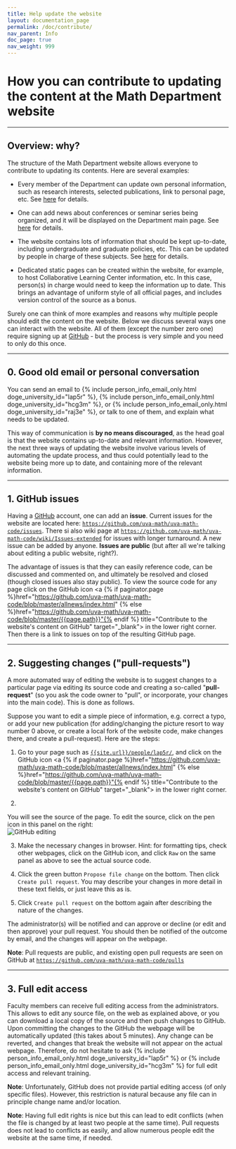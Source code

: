 ```yaml
---
title: Help update the website
layout: documentation_page
permalink: /doc/contribute/
nav_parent: Info
doc_page: true
nav_weight: 999
---
```


# How you can contribute to updating the content at the Math Department website

---

## Overview: why?

The structure of the Math Department website
allows everyone to contribute to updating its contents.
Here are several examples:

- Every member of the Department can update own personal information, such as
research interests, selected publications, link to personal page, etc. See [here]({{site.url}}/doc/people/) for details.

- One can add news about conferences or seminar series being organized, and it will be displayed on the Department main page.
See [here]({{site.url}}/doc/news/) for details.

- The website contains lots of information that should be kept up-to-date, including
undergraduate and graduate policies, etc. This can be updated by people in charge of these subjects.
See [here]({{site.url}}/doc/ugg/) for details.

- Dedicated static pages can be created within the website, for example,
to host Collaborative Learning Center information, etc. In this case, person(s) in charge would need to keep the information
up to date. This brings an advantage of uniform style of all official pages, and includes version control of the source as a bonus.

Surely one can think of more examples and reasons why multiple people should edit the content on the website.
Below we discuss several ways one can interact with the website. All of them (except the number zero one)
require signing up at [GitHub](https://www.github.com)  - but the process is very simple and you need to only do this once.

---

## 0. Good old email or personal conversation

You can send an email to
{% include person_info_email_only.html doge_university_id="lap5r" %}, {% include person_info_email_only.html doge_university_id="hcg3m" %}, or {% include person_info_email_only.html doge_university_id="raj3e" %}, or talk to one of them, and explain what needs to be updated.

This way of communication is **by no means discouraged**, as the head goal is that the website
contains up-to-date and relevant information.
However, the next three ways of updating the website involve various levels of automating the
update process, and thus could potentially lead to the website being more up to date, and
containing more of the relevant information.

---

## 1. GitHub issues

Having a [GitHub](https://www.github.com) account, one can add an **issue**. Current issues for the website are
located here: [`https://github.com/uva-math/uva-math-code/issues`](https://github.com/uva-math/uva-math-code/issues). There si also wiki page at [`https://github.com/uva-math/uva-math-code/wiki/Issues-extended`](https://github.com/uva-math/uva-math-code/wiki/Issues-extended) for issues with longer turnaround.
A new issue can be added by anyone. **Issues are public** (but after all we're talking about editing a public website, right?).

The advantage of issues is that they can easily reference code, can be discussed and commented on, and ultimately be resolved and closed
(though closed issues also stay public). To view the source code for any page click on the
GitHub icon <a {% if paginator.page %}href="https://github.com/uva-math/uva-math-code/blob/master/allnews/index.html"
{% else %}href="https://github.com/uva-math/uva-math-code/blob/master/{{page.path}}"{% endif %} title="Contribute to the website's content on GitHub" target="_blank"><span class="fa fa-github-square fa-2x"></span></a> in the lower right corner. Then there is a link to
issues on top of the resulting GitHub page.

---

## 2. Suggesting changes ("pull-requests")

A more automated way of editing the website is to suggest changes to a particular page via editing its source code
and creating a so-called "**pull-request**" (so you ask the code
owner to "pull", or incorporate, your changes into the main code). This is done as follows.

Suppose you want to edit a simple piece of
information, e.g. correct a typo, or add your new publication (for adding/changing the picture resort to way number 0 above, or create a local fork of the website code,
make changes there, and create a pull-request). Here are the steps:

1. Go to your page such as [`{{site.url}}/people/lap5r/`]({{site.url}}/people/lap5r/),
and click on the
GitHub icon <a {% if paginator.page %}href="https://github.com/uva-math/uva-math-code/blob/master/allnews/index.html"
{% else %}href="https://github.com/uva-math/uva-math-code/blob/master/{{page.path}}"{% endif %} title="Contribute to the website's content on GitHub" target="_blank"><span class="fa fa-github-square fa-2x"></span></a> in the lower right corner.

2.
You will see the source of the page.
To edit the source, click on the pen icon in this panel on the right:<br>
<img src="{{site.url}}/img/github_editing.png" alt="GitHub editing" title="GitHub editing">

3. Make the necessary changes in browser. Hint: for formatting tips, check other webpages,
click on the GitHub icon, and click `Raw` on the same panel as above to see the actual source code.

4. Click the green button `Propose file change` on the bottom. Then click `Create pull request`. You may describe your changes in more detail in these text fields,
or just leave this as is.

5. Click `Create pull request` on the bottom again after describing the nature of the changes.

The administrator(s) will be notified and can approve or decline (or edit and then approve) your pull request.
You should then be notified of the outcome by email, and the changes will appear on the webpage.

**Note**: Pull requests are public, and existing open pull requests are seen on GitHub
at [`https://github.com/uva-math/uva-math-code/pulls`](https://github.com/uva-math/uva-math-code/pulls)


---

## 3. Full edit access

Faculty members can receive full editing access from the administrators.
This allows to edit any source file, on the web as explained above,
or you can download a local copy of the source and then push changes to GitHub.
Upon committing the changes to the GitHub the webpage will be automatically
updated (this takes about 5 minutes).
Any change can be reverted, and changes that break the website will not
appear on the actual webpage. Therefore, do not hesitate to ask
{% include person_info_email_only.html doge_university_id="lap5r" %} or {% include person_info_email_only.html doge_university_id="hcg3m" %}
for full edit access and relevant training.

**Note**: Unfortunately, GitHub does not provide partial editing access (of only specific files).
However, this restriction is natural because any file can in principle change name and/or location.

**Note**: Having full edit rights is nice but this can lead to edit conflicts (when the file is changed by
at least two people at the same time). Pull requests does not lead to conflicts as easily, and
allow numerous people edit the website at the same time, if needed.
